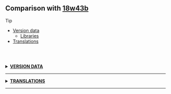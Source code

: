 ## Comparison with [18w43b](https://github.com/PixiGeko/Minecraft-generated-data/tree/18w43b)

> [!TIP]
> - [Version data](#version-data)
>     - [Libraries](#version-data-libraries)
> - [Translations](#translations)

<br/><br/>
<details><summary><b><ins>VERSION DATA</ins></b><a name="version-data"></a></summary>
<br/>
<h3>Libraries<a name="version-data-libraries"></a></h3>
<details>
<summary>
Versions
</summary>
<table><tr><th></th><th align="left">18w43b</th><th>18w43c</th></tr><tr><td>com.mojang:realms</td><td><pre>1.13.3</pre></td><td><pre>1.14.0</pre></td></tr></table>
</details>
</details>
<hr/>
<details><summary><b><ins>TRANSLATIONS</ins></b><a name="translations"></a></summary>
<br/>
<details>
<summary>
Keys
</summary>

```diff
+ argument.time.invalid_tick_count: Tick count must be non-negative
- argument.time.not_nonnegative_integer: Not a non-negative integer: %s
```

</details>
</details>
<hr/>